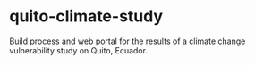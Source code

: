 quito-climate-study
===================

Build process and web portal for the results of a climate change vulnerability study on Quito, Ecuador.
